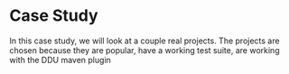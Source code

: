 # Case Study

In this case study, we will look at a couple real projects.
The projects are chosen because they are popular, have a working test suite, are working with the DDU maven plugin
